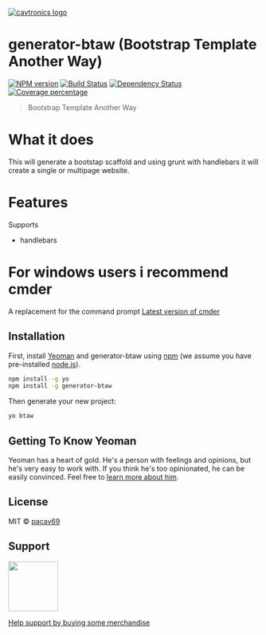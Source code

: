 [![cavtronics logo](https://cldup.com/BhJv2ZU0rj.jpg)](http://www.cavtronics.com "cavtronics")
# generator-btaw (Bootstrap Template Another Way)  
[![NPM version][npm-image]][npm-url] [![Build Status][travis-image]][travis-url] [![Dependency Status][daviddm-image]][daviddm-url] [![Coverage percentage][coveralls-image]][coveralls-url]

> Bootstrap Template Another Way
# What it does

This will generate a bootstap scaffold and using grunt with handlebars it will create a single or multipage website.

# Features
Supports 


- handlebars

# For windows users i recommend cmder 
A replacement for the command prompt
[Latest version of cmder](https://github.com/bliker/cmder/releases/tag/v1.2)

## Installation

First, install [Yeoman](http://yeoman.io) and generator-btaw using [npm](https://www.npmjs.com/) (we assume you have pre-installed [node.js](https://nodejs.org/)).

```bash
npm install -g yo
npm install -g generator-btaw
```

Then generate your new project:

```bash
yo btaw
```

## Getting To Know Yeoman

Yeoman has a heart of gold. He&#39;s a person with feelings and opinions, but he&#39;s very easy to work with. If you think he&#39;s too opinionated, he can be easily convinced. Feel free to [learn more about him](http://yeoman.io/).

## License

MIT © [pacav69]()

[npm-image]: https://badge.fury.io/js/generator-btaw.svg
[npm-url]: https://npmjs.org/package/generator-btaw
[travis-image]: https://travis-ci.org/pacav69/btaw.svg?branch=master
[travis-url]: https://travis-ci.org/pacav69/btaw
[daviddm-image]: https://david-dm.org/pacav69/generator-btaw.svg?theme=shields.io
[daviddm-url]: https://david-dm.org/pacav69/generator-btaw
[coveralls-image]: https://coveralls.io/repos/pacav69/generator-btaw/badge.svg
[coveralls-url]: https://coveralls.io/r/pacav69/generator-btaw



## Support

<img src="https://vangogh.teespring.com/v3/image/SugZ-DRGZXUTuSzfrFtaOU3TAUQ/800/800.jpg" width="100px"  height="100px">

[Help support by buying some merchandise](https://cavtronics-3.creator-spring.com/)


